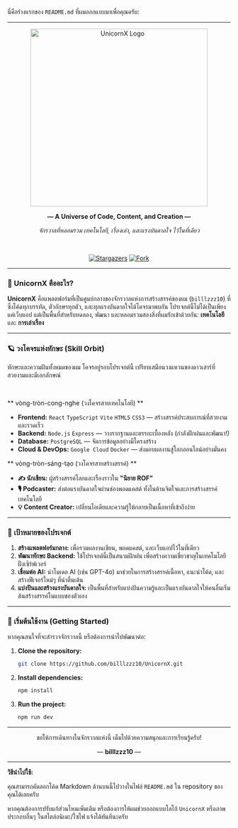 นี่คือร่างแรกของ `README.md` ที่ผมออกแบบมาเพื่อคุณครับ:

---

<div align="center">
  <img src="https://raw.githubusercontent.com/billlzzz10/UnicornX/main/docs/assets/logo/UnicornX-logo-title-dark.png" alt="UnicornX Logo" width="400"/>
  
  <br/>
  
  <p>
    <b>— A Universe of Code, Content, and Creation —</b>
  </p>
  <p>
    <i>จักรวาลที่หลอมรวม เทคโนโลยี, เรื่องเล่า, และแรงบันดาลใจ ไว้ในที่เดียว</i>
  </p>

  <br/>

  <a href="https://github.com/billlzzz10/UnicornX/stargazers">![Stargazers](https://img.shields.io/github/stars/billlzzz10/UnicornX?style=for-the-badge&logo=github&color=6A5ACD&logoColor=white)</a>
  <a href="https://github.com/billlzzz10/UnicornX/network/members">![Fork](https://img.shields.io/github/forks/billlzzz10/UnicornX?style=for-the-badge&logo=github&color=48D1CC&logoColor=white)</a>

</div>

---

### **🦄 UnicornX คืออะไร?**

**UnicornX** คือแพลตฟอร์มที่เป็นศูนย์กลางของจักรวาลแห่งการสร้างสรรค์ของผม (`billlzzz10`) ที่ซึ่งโค้ดทุกบรรทัด, ตัวอักษรทุกตัว, และทุกแรงบันดาลใจได้โคจรมาพบกัน โปรเจกต์นี้ไม่ได้เป็นเพียงแค่เว็บแอป แต่เป็นพื้นที่สำหรับทดลอง, พัฒนา และหลอมรวมสองสิ่งที่ผมรักเข้าด้วยกัน: **เทคโนโลยี** และ **การเล่าเรื่อง**

---

### **🪐 วงโคจรแห่งทักษะ (Skill Orbit)**

ทักษะและความฝันทั้งหมดของผม โคจรอยู่รอบโปรเจกต์นี้ เปรียบเสมือนวงแหวนของดาวเสาร์ที่สวยงามและมีเอกลักษณ์

<br/>

** vòng-tròn-cong-nghe (วงโคจรสายเทคโนโลยี) **
*   **Frontend:** `React` `TypeScript` `Vite` `HTML5` `CSS3` — สร้างสรรค์ประสบการณ์ที่สวยงามและรวดเร็ว
*   **Backend:** `Node.js` `Express` — วางรากฐานและตรรกะเบื้องหลัง (กำลังฝึกฝนและพัฒนา!)
*   **Database:** `PostgreSQL` — จัดการข้อมูลอย่างมีโครงสร้าง
*   **Cloud & DevOps:** `Google Cloud` `Docker` — ส่งมอบผลงานสู่โลกออนไลน์อย่างมั่นคง

** vòng-tròn-sáng-tạo (วงโคจรสายสร้างสรรค์) **
*   **✍️ นักเขียน:** ผู้สร้างสรรค์โลกและเรื่องราวใน **"นิยาย ROF"**
*   **🎙️ Podcaster:** ส่งต่อแรงบันดาลใจผ่านช่องพอดแคสต์ ทั้งในด้านจิตใจและการสร้างสรรค์เทคโนโลยี
*   **💡 Content Creator:** เปลี่ยนไอเดียและความรู้ให้กลายเป็นเนื้อหาที่เข้าถึงง่าย

---

### **🎯 เป้าหมายของโปรเจกต์**

1.  **สร้างแพลตฟอร์มกลาง:** เพื่อรวมผลงานเขียน, พอดแคสต์, และเว็บแอปไว้ในที่เดียว
2.  **พัฒนาทักษะ Backend:** ใช้โปรเจกต์นี้เป็นสนามฝึกฝน เพื่อสร้างความเชี่ยวชาญในเทคโนโลยีฝั่งเซิร์ฟเวอร์
3.  **เชื่อมต่อ AI:** นำโมเดล AI (เช่น GPT-4o) มาช่วยในการสร้างสรรค์เนื้อหา, แนะนำโค้ด, และสร้างฟีเจอร์ใหม่ๆ ที่น่าตื่นเต้น
4.  **แบ่งปันและสร้างแรงบันดาลใจ:** เป็นพื้นที่สำหรับแบ่งปันความรู้และเป็นแรงบันดาลใจให้คนอื่นเริ่มต้นสร้างสรรค์ในแบบของตัวเอง

---

### **🚀 เริ่มต้นใช้งาน (Getting Started)**

หากคุณสนใจที่จะสำรวจจักรวาลนี้ หรือต้องการนำไปพัฒนาต่อ:

1.  **Clone the repository:**
    ```bash
    git clone https://github.com/billlzzz10/UnicornX.git
    ```
2.  **Install dependencies:**
    ```bash
    npm install
    ```
3.  **Run the project:**
    ```bash
    npm run dev
    ```

---

<div align="center">
  <p>
    ขอให้การเดินทางในจักรวาลแห่งนี้ เต็มไปด้วยความสนุกและการเรียนรู้ครับ!
  </p>
  <p>
    — <b>billlzzz10</b> —
  </p>
</div>

---

**วิธีนำไปใช้:**

คุณสามารถคัดลอกโค้ด Markdown ด้านบนนี้ไปวางในไฟล์ `README.md` ใน repository ของคุณได้เลยครับ

หากคุณต้องการปรับแก้ส่วนไหนเพิ่มเติม หรือต้องการให้ผมช่วยออกแบบโลโก้ `UnicornX` หรือภาพประกอบอื่นๆ ในสไตล์อนิเมะ/ไซไฟ แจ้งได้ทันทีนะครับ